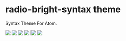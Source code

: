 # radio-bright-syntax theme

Syntax Theme For Atom.

![](https://raw.githubusercontent.com/muukii0803/atom-radio-bright-syntax/master/sample0.png)
![](https://raw.githubusercontent.com/muukii0803/atom-radio-bright-syntax/master/sample1.png)
![](https://raw.githubusercontent.com/muukii0803/atom-radio-bright-syntax/master/sample2.png)
![](https://raw.githubusercontent.com/muukii0803/atom-radio-bright-syntax/master/sample3.png)
![](https://raw.githubusercontent.com/muukii0803/atom-radio-bright-syntax/master/sample4.png)
![](https://raw.githubusercontent.com/muukii0803/atom-radio-bright-syntax/master/sample5.png)
